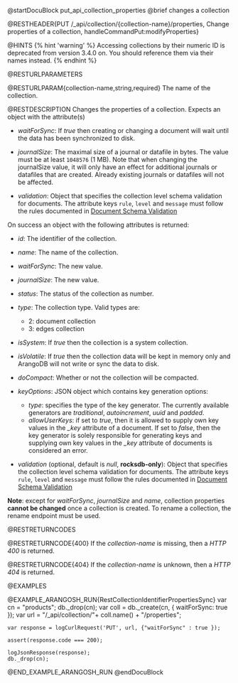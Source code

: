 
@startDocuBlock put_api_collection_properties
@brief changes a collection

@RESTHEADER{PUT /_api/collection/{collection-name}/properties, Change properties of a collection, handleCommandPut:modifyProperties}

@HINTS
{% hint 'warning' %}
Accessing collections by their numeric ID is deprecated from version 3.4.0 on.
You should reference them via their names instead.
{% endhint %}

@RESTURLPARAMETERS

@RESTURLPARAM{collection-name,string,required}
The name of the collection.

@RESTDESCRIPTION
Changes the properties of a collection. Expects an object with the
attribute(s)

- *waitForSync*: If *true* then creating or changing a
  document will wait until the data has been synchronized to disk.

- *journalSize*: The maximal size of a journal or datafile in bytes.
  The value must be at least `1048576` (1 MB). Note that when
  changing the journalSize value, it will only have an effect for
  additional journals or datafiles that are created. Already
  existing journals or datafiles will not be affected.

- *validation*: Object that specifies the collection level schema validation
  for documents. The attribute keys `rule`, `level` and `message` must follow
  the rules documented in [Document Schema Validation](https://www.arangodb.com/docs/devel/document-schema-validation.html)

On success an object with the following attributes is returned:

- *id*: The identifier of the collection.

- *name*: The name of the collection.

- *waitForSync*: The new value.

- *journalSize*: The new value.

- *status*: The status of the collection as number.

- *type*: The collection type. Valid types are:
  - 2: document collection
  - 3: edges collection

- *isSystem*: If *true* then the collection is a system collection.

- *isVolatile*: If *true* then the collection data will be
  kept in memory only and ArangoDB will not write or sync the data
  to disk.

- *doCompact*: Whether or not the collection will be compacted.

- *keyOptions*: JSON object which contains key generation options:
  - *type*: specifies the type of the key generator. The currently
    available generators are *traditional*, *autoincrement*, *uuid*
    and *padded*.
  - *allowUserKeys*: if set to *true*, then it is allowed to supply
    own key values in the *_key* attribute of a document. If set to
    *false*, then the key generator is solely responsible for
    generating keys and supplying own key values in the *_key* attribute
    of documents is considered an error.

* *validation* (optional, default is *null*, **rocksdb-only**):
  Object that specifies the collection level schema validation for documents.
  The attribute keys `rule`, `level` and `message` must follow the rules
  documented in [Document Schema Validation](https://www.arangodb.com/docs/devel/document-schema-validation.html)

**Note**: except for *waitForSync*, *journalSize* and *name*, collection
properties **cannot be changed** once a collection is created. To rename
a collection, the rename endpoint must be used.

@RESTRETURNCODES

@RESTRETURNCODE{400}
If the *collection-name* is missing, then a *HTTP 400* is
returned.

@RESTRETURNCODE{404}
If the *collection-name* is unknown, then a *HTTP 404*
is returned.

@EXAMPLES

@EXAMPLE_ARANGOSH_RUN{RestCollectionIdentifierPropertiesSync}
    var cn = "products";
    db._drop(cn);
    var coll = db._create(cn, { waitForSync: true });
    var url = "/_api/collection/"+ coll.name() + "/properties";

    var response = logCurlRequest('PUT', url, {"waitForSync" : true });

    assert(response.code === 200);

    logJsonResponse(response);
    db._drop(cn);
@END_EXAMPLE_ARANGOSH_RUN
@endDocuBlock
